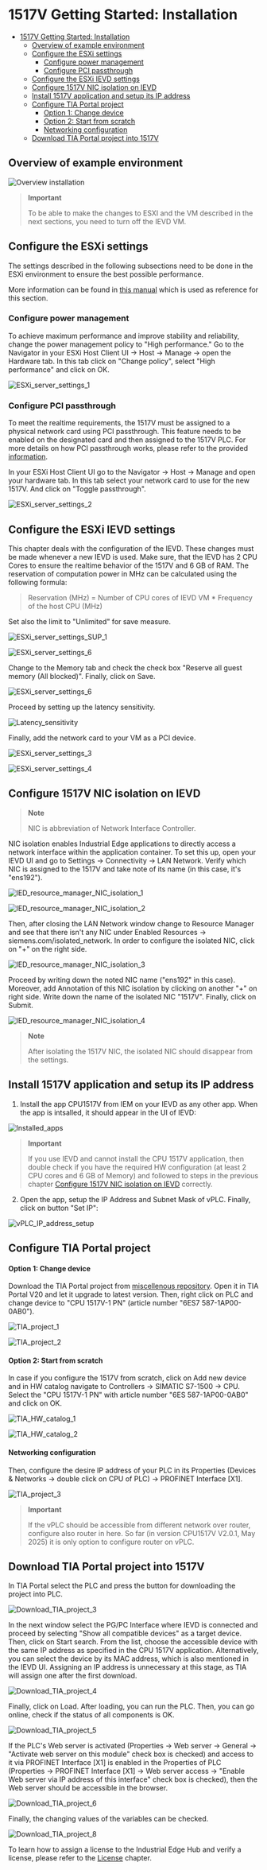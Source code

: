 # 1517V Getting Started: Installation

- [1517V Getting Started: Installation](#1517v-getting-started-installation)
  - [Overview of example environment](#overview-of-example-environment)
  - [Configure the ESXi settings](#configure-the-esxi-settings)
    - [Configure power management](#configure-power-management)
    - [Configure PCI passthrough](#configure-pci-passthrough)
  - [Configure the ESXi IEVD settings](#configure-the-esxi-ievd-settings)
  - [Configure 1517V NIC isolation on IEVD](#configure-1517v-nic-isolation-on-ievd)
  - [Install 1517V application and setup its IP address](#install-1517v-application-and-setup-its-ip-address)
  - [Configure TIA Portal project](#configure-tia-portal-project)
      - [Option 1: Change device](#option-1-change-device)
      - [Option 2: Start from scratch](#option-2-start-from-scratch)
      - [Networking configuration](#networking-configuration)
  - [Download TIA Portal project into 1517V](#download-tia-portal-project-into-1517v)

## Overview of example environment

![Overview installation](graphics/Getting_Started_Overwiew.png)

> **Important**
>
> To be able to make the changes to ESXI and the VM described in the next sections, you need to turn off the IEVD VM.
>

## Configure the ESXi settings

The settings described in the following subsections need to be done in the ESXi environment to ensure the best possible performance.

More information can be found in [this manual](https://support.industry.siemens.com/cs/mdm/109825448?c=173600339979&lc=en-us) which is used as reference for this section.

### Configure power management

To achieve maximum performance and improve stability and reliability, change the power management policy to "High performance." Go to the Navigator in your ESXi Host Client UI -> Host -> Manage -> open the Hardware tab. In this tab click on "Change policy", select "High performance" and click on OK.

![ESXi_server_settings_1](graphics/ESXi_server_settings_1.png)

### Configure PCI passthrough

To meet the realtime requirements, the 1517V must be assigned to a physical network card using PCI passthrough. This feature needs to be enabled on the designated card and then assigned to the 1517V PLC. For more details on how PCI passthrough works, please refer to the provided [information](https://techdocs.broadcom.com/us/en/vmware-sde/edge-compute/vmware-edge-compute-stack/3-0/enterprise-edge-reference-architecture-guide/design-considerations-for-industry-use-cases/gpu-deployment-at-the-edge/gpu-device-in-pci-passthrough.html).

In your ESXi Host Client UI go to the Navigator -> Host -> Manage and open your hardware tab. In this tab select your network card to use for the new 1517V. And click on "Toggle passthrough".

![ESXi_server_settings_2](graphics/ESXi_server_settings_2.png)

## Configure the ESXi IEVD settings

This chapter deals with the configuration of the IEVD. These changes must be made whenever a new IEVD is used. Make sure, that the IEVD has 2 CPU Cores to ensure the realtime behavior of the 1517V and 6 GB of RAM. The reservation of computation power in MHz can be calculated using the following formula:

> Reservation (MHz) = Number of CPU cores of IEVD VM * Frequency of the host CPU (MHz)

Set also the limit to "Unlimited" for save measure.

![ESXi_server_settings_SUP_1](graphics/ESXi_server_settings_SUP_1.png)

![ESXi_server_settings_6](graphics/ESXi_server_settings_6.png)

Change to the Memory tab and check the check box "Reserve all guest memory (All blocked)". Finally, click on Save.

![ESXi_server_settings_6](graphics/ESXi_server_settings_7.png)

Proceed by setting up the latency sensitivity.

![Latency_sensitivity](graphics/Latency_sensitivity.png)

Finally, add the network card to your VM as a PCI device.

![ESXi_server_settings_3](graphics/ESXi_server_settings_3.png)

![ESXi_server_settings_4](graphics/ESXi_server_settings_4.png)

## Configure 1517V NIC isolation on IEVD

> **Note**
>
> NIC is abbreviation of Network Interface Controller.
>

NIC isolation enables Industrial Edge applications to directly access a network interface within the application container. To set this up, open your IEVD UI and go to Settings -> Connectivity -> LAN Network. Verify which NIC is assigned to the 1517V and take note of its name (in this case, it's "ens192").

![IED_resource_manager_NIC_isolation_1](graphics/IED_resource_manager_NIC_isolation_1.png)

![IED_resource_manager_NIC_isolation_2](graphics/IED_resource_manager_NIC_isolation_2.png)

Then, after closing the LAN Network window change to Resource Manager and see that there isn't any NIC under Enabled Resources -> siemens.com/isolated_network. In order to configure the isolated NIC, click on "+" on the right side.

![IED_resource_manager_NIC_isolation_3](graphics/IED_resource_manager_NIC_isolation_3.png)

Proceed by writing down the noted NIC name ("ens192" in this case). Moreover, add Annotation of this NIC isolation by clicking on another "+" on right side. Write down the name of the isolated NIC "1517V". Finally, click on Submit.

![IED_resource_manager_NIC_isolation_4](graphics/IED_resource_manager_NIC_isolation_4.png)

> **Note**
>
> After isolating the 1517V NIC, the isolated NIC should disappear from the settings.
>

## Install 1517V application and setup its IP address

1. Install the app CPU1517V from IEM on your IEVD as any other app. When the app is intsalled, it should appear in the UI of IEVD:

![Installed_apps](graphics/Installed_apps.png)

> **Important**
>
> If you use IEVD and cannot install the CPU 1517V application, then double check if you have the required HW configuration (at least 2 CPU cores and 6 GB of Memory) and followed to steps in the previous chapter [Configure 1517V NIC isolation on IEVD](#configure-1517v-nic-isolation-on-ievd) correctly.
>

2. Open the app, setup the IP Address and Subnet Mask of vPLC. Finally, click on button "Set IP":

![vPLC_IP_address_setup](graphics/vPLC_IP_address_setup.png)

## Configure TIA Portal project

#### Option 1: Change device

Download the TIA Portal project from [miscellenous repository](https://github.com/industrial-edge/miscellaneous/tree/main/tank%20application). Open it in TIA Portal V20 and let it upgrade to latest version. Then, right click on PLC and change device to "CPU 1517V-1 PN" (article number "6ES7 587-1AP00-0AB0").

![TIA_project_1](graphics/TIA_project_1.png)

![TIA_project_2](graphics/TIA_project_2.png)

#### Option 2: Start from scratch

In case if you configure the 1517V from scratch, click on Add new device and in HW catalog navigate to Controllers -> SIMATIC S7-1500 -> CPU. Select the "CPU 1517V-1 PN" with article number "6ES 587-1AP00-0AB0" and click on OK.

![TIA_HW_catalog_1](graphics/TIA_HW_catalog_1.png)

![TIA_HW_catalog_2](graphics/TIA_HW_catalog_2.png)

#### Networking configuration

Then, configure the desire IP address of your PLC in its Properties (Devices & Networks -> double click on CPU of PLC) -> PROFINET Interface [X1].

![TIA_project_3](graphics/TIA_project_3.png)

> **Important**
>
> If the vPLC should be accessible from different network over router, configure also router in here. So far (in version CPU1517V V2.0.1, May 2025) it is only option to configure router on vPLC.
>

## Download TIA Portal project into 1517V

In TIA Portal select the PLC and press the button for downloading the project into PLC.

![Download_TIA_project_3](graphics/Download_TIA_project_3.png)

In the next window select the PG/PC Interface where IEVD is connected and proceed by selecting "Show all compatible devices" as a target device. Then, click on Start search. From the list, choose the accessible device with the same IP address as specified in the CPU 1517V application. Alternatively, you can select the device by its MAC address, which is also mentioned in the IEVD UI. Assigning an IP address is unnecessary at this stage, as TIA will assign one after the first download.

![Download_TIA_project_4](graphics/Download_TIA_project_4.png)

Finally, click on Load. After loading, you can run the PLC. Then, you can go online, check if the status of all components is OK.

![Download_TIA_project_5](graphics/Download_TIA_project_5.png)

If the PLC's Web server is activated (Properties -> Web server -> General -> "Activate web server on this module" check box is checked) and access to it via PROFINET Interface [X1] is enabled in the Properties of PLC (Properties -> PROFINET Interface [X1] -> Web server access -> "Enable Web server via IP address of this interface" check box is checked), then the Web server should be accessible in the browser.

![Download_TIA_project_6](graphics/Download_TIA_project_6.png)

Finally, the changing values of the variables can be checked.

![Download_TIA_project_8](graphics/Download_TIA_project_8.png)

To learn how to assign a license to the Industrial Edge Hub and verify a license, please refer to the [License](/docs/License_handling.md) chapter.

